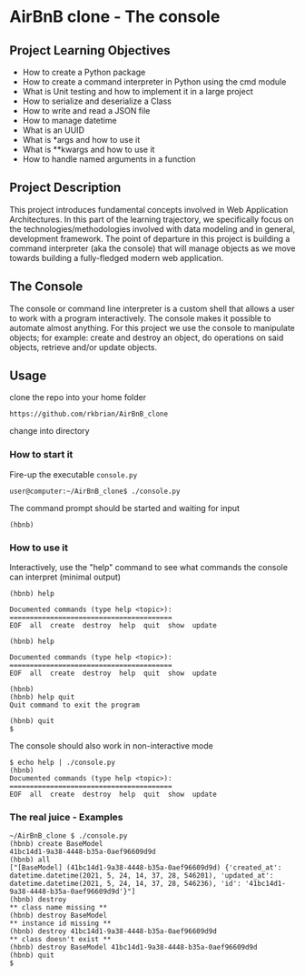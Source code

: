 # AirBnB clone - The console

## Project Learning Objectives

* How to create a Python package
* How to create a command interpreter in Python using the cmd module
* What is Unit testing and how to implement it in a large project
* How to serialize and deserialize a Class
* How to write and read a JSON file
* How to manage datetime
* What is an UUID
* What is *args and how to use it
* What is **kwargs and how to use it
* How to handle named arguments in a function

## Project Description

This project introduces fundamental concepts involved in Web Application
Architectures. In this part of the learning trajectory, we specifically focus on
the technologies/methodologies involved with data modeling and in general,
development framework.
The point of departure in this project is building a command interpreter (aka
the console) that will manage objects as we move towards building a
fully-fledged modern web application.

## The Console

The console or command line interpreter is a custom shell that allows a user to
work with a program interactively. The console makes it possible to automate
almost anything. For this project we use the console to manipulate objects; for
example: create and destroy an object, do operations on said objects, retrieve
and/or update objects.

## Usage

clone the repo into your home folder
```
https://github.com/rkbrian/AirBnB_clone
```
change into directory

### How to start it

Fire-up the executable ``console.py``
```
user@computer:~/AirBnB_clone$ ./console.py
```
The command prompt should be started and waiting for input

```
(hbnb)
```

### How to use it

Interactively, use the "help" command to see what commands the console can
interpret (minimal output)

```
(hbnb) help

Documented commands (type help <topic>):
========================================
EOF  all  create  destroy  help  quit  show  update

(hbnb) help

Documented commands (type help <topic>):
========================================
EOF  all  create  destroy  help  quit  show  update

(hbnb)
(hbnb) help quit
Quit command to exit the program

(hbnb) quit
$
```
The console should also work in non-interactive mode
```
$ echo help | ./console.py
(hbnb)
Documented commands (type help <topic>):
========================================
EOF  all  create  destroy  help  quit  show  update
```
### The real juice - Examples
```
~/AirBnB_clone $ ./console.py
(hbnb) create BaseModel
41bc14d1-9a38-4448-b35a-0aef96609d9d
(hbnb) all
["[BaseModel] (41bc14d1-9a38-4448-b35a-0aef96609d9d) {'created_at': datetime.datetime(2021, 5, 24, 14, 37, 28, 546201), 'updated_at': datetime.datetime(2021, 5, 24, 14, 37, 28, 546236), 'id': '41bc14d1-9a38-4448-b35a-0aef96609d9d'}"]
(hbnb) destroy
** class name missing **
(hbnb) destroy BaseModel
** instance id missing **
(hbnb) destroy 41bc14d1-9a38-4448-b35a-0aef96609d9d
** class doesn't exist **
(hbnb) destroy BaseModel 41bc14d1-9a38-4448-b35a-0aef96609d9d
(hbnb) quit
$
```
